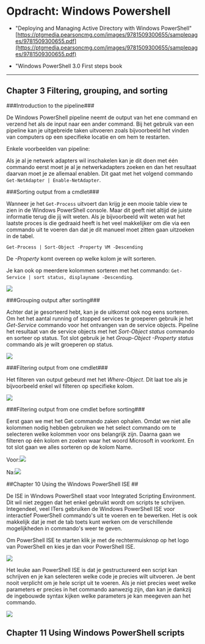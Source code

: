 # Opdracht: Windows Powershell #
- "Deploying and Managing Active Directory with Windows PowerShell"
[https://ptgmedia.pearsoncmg.com/images/9781509300655/samplepages/9781509300655.pdf](https://ptgmedia.pearsoncmg.com/images/9781509300655/samplepages/9781509300655.pdf)

- "Windows PowerShell 3.0 First steps book

----------

## Chapter 3 Filtering, grouping, and sorting ##

###Introduction to the pipeline###

De Windows PowerShell pipeline neemt de output van het ene command en verzend het als de input naar een ander command. Bij het gebruik van een pipeline kan je uitgebreide taken uitvoeren zoals bijvoorbeeld het vinden van computers op een specifieke locatie en om hem te restarten.

Enkele voorbeelden van pipeline:

Als je al je netwerk adapters wil inschakelen kan je dit doen met één commando eerst moet je al je netwerkadapters zoeken en dan het resultaat daarvan moet je ze allemaal enablen. Dit gaat met het volgend commando `Get-NetAdapter | Enable-NetAdapter`.

###Sorting output from a cmdlet###

Wanneer je het `Get-Process` uitvoert dan krijg je een mooie table view te zien in de Windows PowerShell console. Maar dit geeft niet altijd de juiste informatie terug die jij wilt weten. Als je bijvoorbeeld wilt weten wat het laatste proces is die gedraaid heeft is het veel makkelijker om die via een commando uit te voeren dan dat je dit manueel moet zitten gaan uitzoeken in de tabel.

`Get-Process | Sort-Object -Property VM -Descending`

De *-Property* komt overeen op welke kolom je wilt sorteren.

Je kan ook op meerdere kolommen sorteren met het commando: `Get-Service | sort status, displayname -Descending`.

![](https://github.com/HoGentTIN/ops3-g01/blob/master/deelopdracht02/img/1.png?raw=true)

###Grouping output after sorting###

Achter dat je gesorteerd hebt, kan je de uitkomst ook nog eens sorteren. Om het het aantal running of stopped services te groeperen gebruik je het *Get-Service* commando voor het ontvangen van de service objects. Pipeline het resultaat van de service objects met het *Sort-Object status* commando en sorteer op status. Tot slot gebruik je het *Group-Object -Property status* commando als je wilt groeperen op status.

![](https://github.com/HoGentTIN/ops3-g01/blob/master/deelopdracht02/img/2.png?raw=true)

###Filtering output from one cmdlet###

Het filteren van output gebeurd met het *Where-Object*. Dit laat toe als je bijvoorbeeld enkel wil filteren op specifieke kolom.

![](https://github.com/HoGentTIN/ops3-g01/blob/master/deelopdracht02/img/3.png?raw=true)

###Filtering output from one cmdlet before sorting###

Eerst gaan we met het Get commando zaken ophalen. Omdat we niet alle kolommen nodig hebben gebruiken we het select commando om te selecteren welke kolommen voor ons belangrijk zijn. Daarna gaan we filteren op één kolom en zoeken waar het woord Microsoft in voorkomt. En tot slot gaan we alles sorteren op de kolom Name.

Voor:![](https://github.com/HoGentTIN/ops3-g01/blob/master/deelopdracht02/img/4.png?raw=true)

Na:![](https://github.com/HoGentTIN/ops3-g01/blob/master/deelopdracht02/img/5.png?raw=true)

##Chapter 10 Using the Windows PowerShell ISE ##

De ISE in Windows PowerShell staat voor Integrated Scripting Environment. Dit wil niet zeggen dat het enkel gebruikt wordt om scripts te schrijven. Integendeel, veel ITers gebruiken de Windows PowerShell ISE voor interactief PowerShell commando's uit te voeren en te bewerken. Het is ook makkelijk dat je met de tab toets kunt werken om de verschillende mogelijkheden in commando's weer te geven.

Om PowerShell ISE te starten klik je met de rechtermuisknop op het logo van PowerShell en kies je dan voor PowerShell ISE.

![](https://github.com/HoGentTIN/ops3-g01/blob/master/deelopdracht02/img/6.png?raw=true)

Het leuke aan PowerShell ISE is dat je gestructureerd een script kan schrijven en je kan selecteren welke code je precies wilt uitvoeren. Je bent nooit verplicht om je hele script uit te voeren. Als je niet precies weet welke parameters er precies in het commando aanwezig zijn, dan kan je dankzij de ingebouwde syntax kijken welke parameters je kan meegeven aan het commando.

![](https://github.com/HoGentTIN/ops3-g01/blob/master/deelopdracht02/img/8.png?raw=true)

## Chapter 11 Using Windows PowerShell scripts ##

